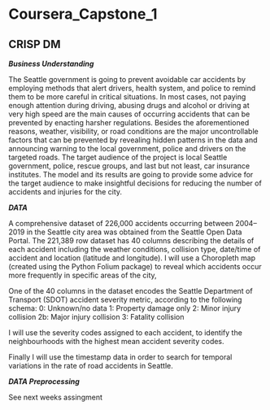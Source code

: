 # Coursera_Capstone_1

## CRISP DM 

___Business Understanding___

The Seattle government is going to prevent avoidable car accidents by employing methods that alert drivers, health system, and police to remind them to be more careful in critical situations.
In most cases, not paying enough attention during driving, abusing drugs and alcohol or driving at very high speed are the main causes of occurring accidents that can be prevented by enacting harsher regulations. Besides the aforementioned reasons, weather, visibility, or road conditions are the major uncontrollable factors that can be prevented by revealing hidden patterns in the data and announcing warning to the local government, police and drivers on the targeted roads.
The target audience of the project is local Seattle government, police, rescue groups, and last but not least, car insurance institutes. The model and its results are going to provide some advice for the target audience to make insightful decisions for reducing the number of accidents and injuries for the city.

___DATA___

A comprehensive dataset of 226,000 accidents occurring between 2004–2019 in the Seattle city area was obtained from the Seattle Open Data Portal. The  221,389 row dataset has 40 columns describing the details of each accident including the weather conditions, collision type, date/time of accident and location (latitude and longitude).
I will use a Choropleth map (created using the Python Folium package) to reveal which accidents occur more frequently in specific areas of the city, 

One of the 40 columns in the dataset encodes the Seattle Department of Transport (SDOT) accident severity metric, according to the following schema:
0: Unknown/no data
1: Property damage only
2: Minor injury collision
2b: Major injury collision
3: Fatality collision

I will use the severity codes assigned to each accident, to identify the neighbourhoods with the highest mean accident severity codes.

Finally I will use the  timestamp data in order to  search for temporal variations in the rate of road accidents in Seattle. 

___DATA Preprocessing___

See next weeks assingment 
